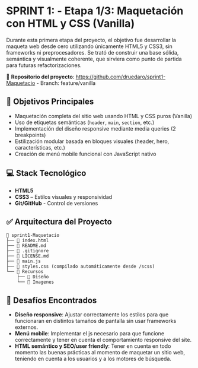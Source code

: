 # **SPRINT 1: - Etapa 1/3: Maquetación con HTML y CSS (Vanilla)**

Durante esta primera etapa del proyecto, el objetivo fue desarrollar la maqueta web desde cero utilizando únicamente HTML5 y CSS3, sin frameworks ni preprocesadores. Se trató de construir una base sólida, semántica y visualmente coherente, que sirviera como punto de partida para futuras refactorizaciones.



🔗 **Repositorio del proyecto**: https://github.com/druedaro/sprint1-Maquetacio - Branch: feature/vanilla

## **🚀 Objetivos Principales**

* Maquetación completa del sitio web usando HTML y CSS puros (Vanilla)
* Uso de etiquetas semánticas (`header`, `main`, `section`, etc.)
* Implementación del diseño responsive mediante media queries (2 breakpoints)
* Estilización modular basada en bloques visuales (header, hero, características, etc.)
* Creación de menú mobile funcional con JavaScript nativo

## **💻 Stack Tecnológico**

* **HTML5**
* **CSS3** – Estilos visuales y responsividad
* **Git/GitHub** - Control de versiones

## **✅ Arquitectura del Proyecto**
```
📁 sprint1-Maquetacio
├── 📄 index.html
├── 📄 README.md
├── 📄 .gitignore
├── 📄 LICENSE.md
├── 📄 main.js
├── 📄 styles.css (compilado automáticamente desde /scss)
└── 📁 Recursos
    ├── 📁 Diseño
    └── 📁 Imagenes
```


## **🛑 Desafíos Encontrados**

* **Diseño responsive**: Ajustar correctamente los estilos para que funcionaran en distintos tamaños de pantalla sin usar frameworks externos.
* **Menú mobile**: Implementar el js necesario para que funcione correctamente y tener en cuenta el comportamiento responsive del site.
* **HTML semántico y SEO/user friendly**: Tener en cuenta en todo momento las buenas prácticas al momento de maquetar un sitio web, teniendo en cuenta a los usuarios y a los motores de búsqueda.


